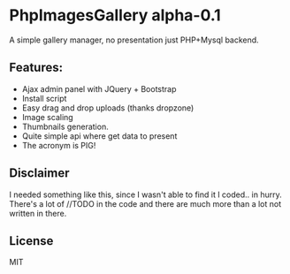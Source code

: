 # PhpImagesGallery alpha-0.1
A simple gallery manager, no presentation just PHP+Mysql backend. 

## Features: 
- Ajax admin panel with JQuery + Bootstrap
- Install script
- Easy drag and drop uploads (thanks dropzone)
- Image scaling
- Thumbnails generation.
- Quite simple api where get data to present
- The acronym is PIG!

## Disclaimer
I needed something like this, since I wasn't able to find it I coded.. in hurry. There's a lot of //TODO in the code and there are much more than a lot not written in there.

## License
MIT
